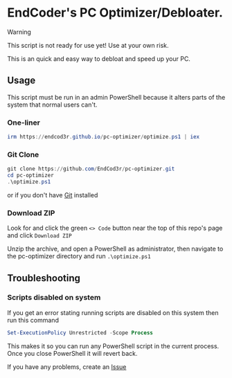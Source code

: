 # EndCoder's PC Optimizer/Debloater.

> [!WARNING]
> This script is not ready for use yet! Use at your own risk.

This is an quick and easy way to debloat and speed up your PC.

## Usage

This script must be run in an admin PowerShell because it alters parts of the system that normal users can't.

### One-liner

```ps1
irm https://endcod3r.github.io/pc-optimizer/optimize.ps1 | iex
```

### Git Clone

```ps1
git clone https://github.com/EndCod3r/pc-optimizer.git
cd pc-optimizer
.\optimize.ps1
```

or if you don't have [Git](https://git-scm.com) installed

### Download ZIP

Look for and click the green `<> Code` button near the top of this repo's page and click `Download ZIP`

Unzip the archive, and open a PowerShell as administrator, then navigate to the pc-optimizer directory and run `.\optimize.ps1`

## Troubleshooting

### Scripts disabled on system

If you get an error stating running scripts are disabled on this system then run this command

```ps1
Set-ExecutionPolicy Unrestricted -Scope Process
```

This makes it so you can run any PowerShell script in the current process. Once you close PowerShell it will revert back.

If you have any problems, create an [Issue](https://github.com/EndCod3r/pc-optimizer/issues/new)
